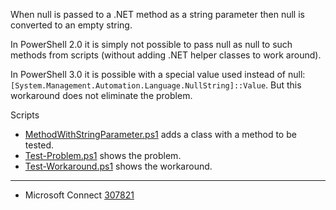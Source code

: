 
When null is passed to a .NET method as a string parameter then null is
converted to an empty string.

In PowerShell 2.0 it is simply not possible to pass null as null to such
methods from scripts (without adding .NET helper classes to work around).

In PowerShell 3.0 it is possible with a special value used instead of null:
`[System.Management.Automation.Language.NullString]::Value`. But this
workaround does not eliminate the problem.

Scripts

- [MethodWithStringParameter.ps1](MethodWithStringParameter.ps1) adds a class with a method to be tested.
- [Test-Problem.ps1](Test-Problem.ps1) shows the problem.
- [Test-Workaround.ps1](Test-Workaround.ps1) shows the workaround.

---

- Microsoft Connect [307821](https://connect.microsoft.com/PowerShell/feedback/details/307821)
